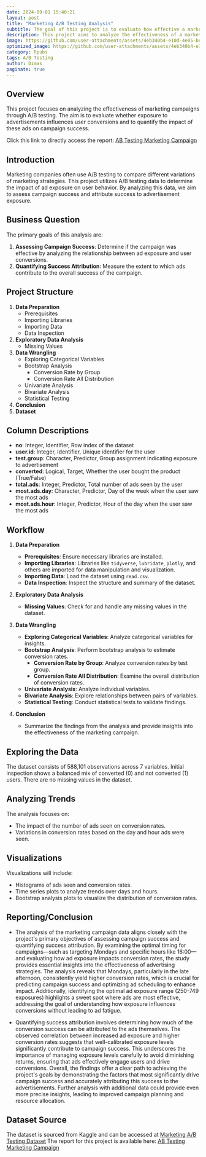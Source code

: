```yaml
---
date: 2024-09-01 15:40:21
layout: post
title: "Marketing A/B Testing Analysis"
subtitle: The goal of this project is to evaluate how effective a marketing campaign is by examining user conversions and measuring the impact of ad exposure. Our analysis will focus on quantifying the role of advertisements in the overall success of the campaign
description: This project aims to analyze the effectiveness of a marketing campaign by assessing user conversions and determining the impact of ad exposure. By evaluating the data, we seek to quantify the contribution of advertisements to the campaign's success
image: https://github.com/user-attachments/assets/4eb340b4-e10d-4e05-beea-08a9a6ef5a58
optimized_image: https://github.com/user-attachments/assets/4eb340b4-e10d-4e05-beea-08a9a6ef5a58
category: Rpubs
tags: A/B Testing
author: Dimas
paginate: true
---
```


## Overview
This project focuses on analyzing the effectiveness of marketing campaigns through A/B testing. The aim is to evaluate whether exposure to advertisements influences user conversions and to quantify the impact of these ads on campaign success.

Click this link to directly access the report: [AB Testing Marketing Campaign](https://rpubs.com/senddimas/1215371)


## Introduction
Marketing companies often use A/B testing to compare different variations of marketing strategies. This project utilizes A/B testing data to determine the impact of ad exposure on user behavior. By analyzing this data, we aim to assess campaign success and attribute success to advertisement exposure.

## Business Question
The primary goals of this analysis are:
1. **Assessing Campaign Success**: Determine if the campaign was effective by analyzing the relationship between ad exposure and user conversions.
2. **Quantifying Success Attribution**: Measure the extent to which ads contribute to the overall success of the campaign.

## Project Structure
1. **Data Preparation**
   - Prerequisites
   - Importing Libraries
   - Importing Data
   - Data Inspection
2. **Exploratory Data Analysis**
   - Missing Values
3. **Data Wrangling**
   - Exploring Categorical Variables
   - Bootstrap Analysis
     - Conversion Rate by Group
     - Conversion Rate All Distribution
   - Univariate Analysis
   - Bivariate Analysis
   - Statistical Testing
4. **Conclusion**
5. **Dataset**

## Column Descriptions
- **no**: Integer, Identifier, Row index of the dataset
- **user.id**: Integer, Identifier, Unique identifier for the user
- **test.group**: Character, Predictor, Group assignment indicating exposure to advertisement
- **converted**: Logical, Target, Whether the user bought the product (True/False)
- **total.ads**: Integer, Predictor, Total number of ads seen by the user
- **most.ads.day**: Character, Predictor, Day of the week when the user saw the most ads
- **most.ads.hour**: Integer, Predictor, Hour of the day when the user saw the most ads

## Workflow

1. **Data Preparation**
   - **Prerequisites**: Ensure necessary libraries are installed.
   - **Importing Libraries**: Libraries like `tidyverse`, `lubridate`, `plotly`, and others are imported for data manipulation and visualization.
   - **Importing Data**: Load the dataset using `read.csv`.
   - **Data Inspection**: Inspect the structure and summary of the dataset.

2. **Exploratory Data Analysis**
   - **Missing Values**: Check for and handle any missing values in the dataset.

3. **Data Wrangling**
   - **Exploring Categorical Variables**: Analyze categorical variables for insights.
   - **Bootstrap Analysis**: Perform bootstrap analysis to estimate conversion rates.
     - **Conversion Rate by Group**: Analyze conversion rates by test group.
     - **Conversion Rate All Distribution**: Examine the overall distribution of conversion rates.
   - **Univariate Analysis**: Analyze individual variables.
   - **Bivariate Analysis**: Explore relationships between pairs of variables.
   - **Statistical Testing**: Conduct statistical tests to validate findings.

4. **Conclusion**
   - Summarize the findings from the analysis and provide insights into the effectiveness of the marketing campaign.

## Exploring the Data
The dataset consists of 588,101 observations across 7 variables. Initial inspection shows a balanced mix of converted (0) and not converted (1) users. There are no missing values in the dataset.

## Analyzing Trends
The analysis focuses on:
- The impact of the number of ads seen on conversion rates.
- Variations in conversion rates based on the day and hour ads were seen.

## Visualizations
Visualizations will include:
- Histograms of ads seen and conversion rates.
- Time series plots to analyze trends over days and hours.
- Bootstrap analysis plots to visualize the distribution of conversion rates.

## Reporting/Conclusion

- The analysis of the marketing campaign data aligns closely with the project's primary objectives of assessing campaign success and quantifying success attribution. By examining the optimal timing for campaigns—such as targeting Mondays and specific hours like 16:00—and evaluating how ad exposure impacts conversion rates, the study provides essential insights into the effectiveness of advertising strategies. The analysis reveals that Mondays, particularly in the late afternoon, consistently yield higher conversion rates, which is crucial for predicting campaign success and optimizing ad scheduling to enhance impact. Additionally, identifying the optimal ad exposure range (250-749 exposures) highlights a sweet spot where ads are most effective, addressing the goal of understanding how exposure influences conversions without leading to ad fatigue.

- Quantifying success attribution involves determining how much of the conversion success can be attributed to the ads themselves. The observed correlation between increased ad exposure and higher conversion rates suggests that well-calibrated exposure levels significantly contribute to campaign success. This underscores the importance of managing exposure levels carefully to avoid diminishing returns, ensuring that ads effectively engage users and drive conversions. Overall, the findings offer a clear path to achieving the project's goals by demonstrating the factors that most significantly drive campaign success and accurately attributing this success to the advertisements. Further analysis with additional data could provide even more precise insights, leading to improved campaign planning and resource allocation.

## Dataset Source
The dataset is sourced from Kaggle and can be accessed at [Marketing A/B Testing Dataset](https://www.kaggle.com/datasets/faviovaz/marketing-ab-testing/data)
The report for this project is available here: [AB Testing Marketing Campaign](https://rpubs.com/senddimas/1215371)
